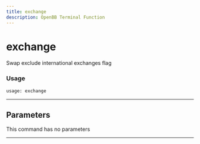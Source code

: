 ```yaml
---
title: exchange
description: OpenBB Terminal Function
---
```


# exchange

Swap exclude international exchanges flag

### Usage

```python
usage: exchange
```

---

## Parameters

This command has no parameters


---
